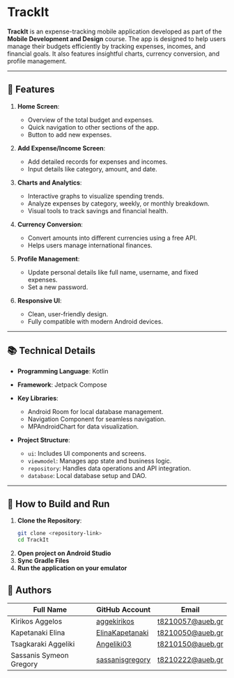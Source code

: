# TrackIt

**TrackIt** is an expense-tracking mobile application developed as part of the **Mobile Development and Design** course. The app is designed to help users manage their budgets efficiently by tracking expenses, incomes, and financial goals. It also features insightful charts, currency conversion, and profile management.

---

## 📱 Features

1. **Home Screen**:
   - Overview of the total budget and expenses.
   - Quick navigation to other sections of the app.
   - Button to add new expenses.

2. **Add Expense/Income Screen**:
   - Add detailed records for expenses and incomes.
   - Input details like category, amount, and date.

3. **Charts and Analytics**:
   - Interactive graphs to visualize spending trends.
   - Analyze expenses by category, weekly, or monthly breakdown.
   - Visual tools to track savings and financial health.

4. **Currency Conversion**:
   - Convert amounts into different currencies using a free API.
   - Helps users manage international finances.

5. **Profile Management**:
   - Update personal details like full name, username, and fixed expenses.
   - Set a new password.

6. **Responsive UI**:
   - Clean, user-friendly design.
   - Fully compatible with modern Android devices.

---

## 📚 Technical Details

- **Programming Language**: Kotlin
- **Framework**: Jetpack Compose
- **Key Libraries**:
  - Android Room for local database management.
  - Navigation Component for seamless navigation.
  - MPAndroidChart for data visualization.
  
- **Project Structure**:
  - `ui`: Includes UI components and screens.
  - `viewmodel`: Manages app state and business logic.
  - `repository`: Handles data operations and API integration.
  - `database`: Local database setup and DAO.

---

## 💾 How to Build and Run

1. **Clone the Repository**:
   ```bash
   git clone <repository-link>
   cd TrackIt
2. **Open project on Android Studio**
3. **Sync Gradle Files**
4. **Run the application on your emulator**

## 👥 Authors

| **Full Name**            | **GitHub Account**    | **Email**                  |
|---------------------------|-----------------------|----------------------------|
| Kirikos Aggelos           | [aggekirikos](https://github.com/aggekirikos) | t8210057@aueb.gr           |
| Kapetanaki Elina          | [ElinaKapetanaki](https://github.com/ElinaKapetanaki) | t8210050@aueb.gr           |
| Tsagkaraki Aggeliki       | [Angeliki03](https://github.com/Angeliki03) | t8210150@aueb.gr           |
| Sassanis Symeon Gregory | [sassanisgregory](https://github.com/sassanisgregory)    | t8210222@aueb.gr           |
